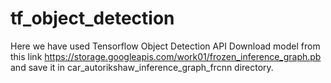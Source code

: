 # tf_object_detection
Here we have used Tensorflow Object Detection API
Download model from this link https://storage.googleapis.com/work01/frozen_inference_graph.pb and save it in car_autorikshaw_inference_graph_frcnn directory.

